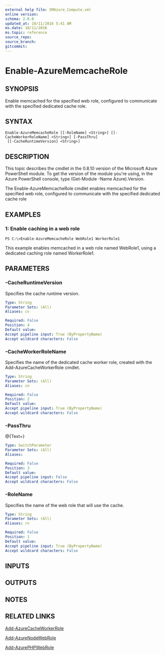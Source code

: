 ```yaml
---
external help file: SMAzure_Compute.xml
online version: 
schema: 2.0.0
updated_at: 10/11/2016 5:41 AM
ms.date: 10/11/2016
ms.topic: reference
source_repo: 
source_branch: 
gitcommit: 
---
```


# Enable-AzureMemcacheRole
## SYNOPSIS
Enable memcached for the specified web role, configured to communicate with the specified dedicated cache role.

## SYNTAX

```
Enable-AzureMemcacheRole [[-RoleName] <String>] [[-CacheWorkerRoleName] <String>] [-PassThru]
 [[-CacheRuntimeVersion] <String>]
```

## DESCRIPTION
This topic describes the cmdlet in the 0.8.10 version of the Microsoft Azure PowerShell module.
To get the version of the module you're using, in the Azure PowerShell console, type (Get-Module -Name Azure).Version.

The Enable-AzureMemcacheRole cmdlet enables memcached for the specified web role, configured to communicate with the specified dedicated cache role

## EXAMPLES

### 1: Enable caching in a web role
```
PS C:\>Enable-AzureMemcacheRole WebRole1 WorkerRole1
```

This example enables memcached in a web role named WebRole1, using a dedicated caching role named WorkerRole1.

## PARAMETERS

### -CacheRuntimeVersion
Specifies the cache runtime version.

```yaml
Type: String
Parameter Sets: (All)
Aliases: cv

Required: False
Position: 4
Default value: 
Accept pipeline input: True (ByPropertyName)
Accept wildcard characters: False
```

### -CacheWorkerRoleName
Specifies the name of the dedicated cache worker role, created with the Add-AzureCacheWorkerRole cmdlet.

```yaml
Type: String
Parameter Sets: (All)
Aliases: cn

Required: False
Position: 2
Default value: 
Accept pipeline input: True (ByPropertyName)
Accept wildcard characters: False
```

### -PassThru
@{Text=}

```yaml
Type: SwitchParameter
Parameter Sets: (All)
Aliases: 

Required: False
Position: 3
Default value: 
Accept pipeline input: False
Accept wildcard characters: False
```

### -RoleName
Specifies the name of the web role that will use the cache.

```yaml
Type: String
Parameter Sets: (All)
Aliases: rn

Required: False
Position: 1
Default value: 
Accept pipeline input: True (ByPropertyName)
Accept wildcard characters: False
```

## INPUTS

## OUTPUTS

## NOTES

## RELATED LINKS

[Add-AzureCacheWorkerRole](f82034ef-883e-456e-8b8a-3502f8a56b85)

[Add-AzureNodeWebRole](72be1e83-84e2-49fc-aa52-b3d3dd0490a3)

[Add-AzurePHPWebRole](6dd8d854-912d-4281-977c-ff3ec15ccf51)

